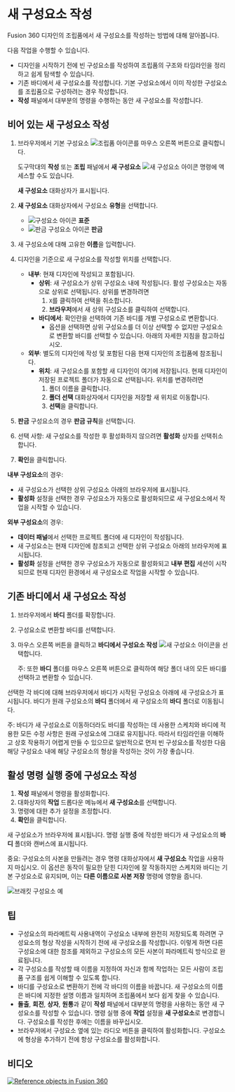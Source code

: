 새 구성요소 작성
=========

Fusion 360 디자인의 조립품에서 새 구성요소를 작성하는 방법에 대해 알아봅니다.

다음 작업을 수행할 수 있습니다.

*   디자인을 시작하기 전에 빈 구성요소를 작성하여 조립품의 구조와 타임라인을 정리하고 쉽게 탐색할 수 있습니다.
*   기존 바디에서 새 구성요소를 작성합니다. 기본 구성요소에서 이미 작성한 구성요소를 조립품으로 구성하려는 경우 작성합니다.
*   **작성** 패널에서 대부분의 명령을 수행하는 동안 새 구성요소를 작성합니다.

비어 있는 새 구성요소 작성
---------------

1.  브라우저에서 기본 구성요소 ![조립품 아이콘](https://help.autodesk.com/cloudhelp/KOR/Fusion-Assemble/images/icon/browser/assembly.png)를 마우스 오른쪽 버튼으로 클릭합니다.
    
    도구막대의 **작성** 또는 **조립** 패널에서 **새 구성요소** ![새 구성요소 아이콘](https://help.autodesk.com/cloudhelp/KOR/Fusion-Assemble/images/icon/common/new-component.png) 명령에 액세스할 수도 있습니다.
    
    **새 구성요소** 대화상자가 표시됩니다.
    
2.  **새 구성요소** 대화상자에서 구성요소 **유형**을 선택합니다.
    
    *   ![구성요소 아이콘](https://help.autodesk.com/cloudhelp/KOR/Fusion-Assemble/images/icon/browser/component.png) **표준**
    *   ![판금 구성요소 아이콘](https://help.autodesk.com/cloudhelp/KOR/Fusion-Assemble/images/icon/browser/component-sheet-metal.png) **판금**
3.  새 구성요소에 대해 고유한 **이름**을 입력합니다.
    
4.  디자인을 기준으로 새 구성요소를 작성할 위치를 선택합니다.
    
    *   **내부**: 현재 디자인에 작성되고 포함됩니다.
        *   **상위**: 새 구성요소가 상위 구성요소 내에 작성됩니다. 활성 구성요소는 자동으로 상위로 선택됩니다. 상위를 변경하려면
            1.  `X`를 클릭하여 선택을 취소합니다.
            2.  **브라우저**에서 새 상위 구성요소를 클릭하여 선택합니다.
        *   **바디에서**: 확인란을 선택하여 기존 바디를 개별 구성요소로 변환합니다.
            *   옵션을 선택하면 상위 구성요소를 더 이상 선택할 수 없지만 구성요소로 변환할 바디를 선택할 수 있습니다. 아래의 자세한 지침을 참고하십시오.
    *   **외부**: 별도의 디자인에 작성 및 포함된 다음 현재 디자인의 조립품에 참조됩니다.
        *   **위치**: 새 구성요소를 포함할 새 디자인이 여기에 저장됩니다. 현재 디자인이 저장된 프로젝트 폴더가 자동으로 선택됩니다. 위치를 변경하려면
            1.  폴더 이름을 클릭합니다.
            2.  **폴더 선택** 대화상자에서 디자인을 저장할 새 위치로 이동합니다.
            3.  **선택**을 클릭합니다.
5.  **판금** 구성요소의 경우 **판금 규칙**을 선택합니다.
    
6.  선택 사항: 새 구성요소를 작성한 후 활성화하지 않으려면 **활성화** 상자를 선택취소합니다.
    
7.  **확인**을 클릭합니다.
    

**내부 구성요소**의 경우:

*   새 구성요소가 선택한 상위 구성요소 아래의 브라우저에 표시됩니다.
*   **활성화** 설정을 선택한 경우 구성요소가 자동으로 활성화되므로 새 구성요소에서 작업을 시작할 수 있습니다.

**외부 구성요소**의 경우:

*   **데이터 패널**에서 선택한 프로젝트 폴더에 새 디자인이 작성됩니다.
*   새 구성요소는 현재 디자인에 참조되고 선택한 상위 구성요소 아래의 브라우저에 표시됩니다.
*   **활성화** 설정을 선택한 경우 구성요소가 자동으로 활성화되고 **내부 편집** 세션이 시작되므로 현재 디자인 환경에서 새 구성요소로 작업을 시작할 수 있습니다.

기존 바디에서 새 구성요소 작성
-----------------

1.  브라우저에서 **바디** 폴더를 확장합니다.
    
2.  구성요소로 변환할 바디를 선택합니다.
    
3.  마우스 오른쪽 버튼을 클릭하고 **바디에서 구성요소 작성** ![새 구성요소 아이콘](https://help.autodesk.com/cloudhelp/KOR/Fusion-Assemble/images/icon/common/new-component.png)을 선택합니다.
    
    주: 또한 **바디** 폴더를 마우스 오른쪽 버튼으로 클릭하여 해당 폴더 내의 모든 바디를 선택하고 변환할 수 있습니다.
    

선택한 각 바디에 대해 브라우저에서 바디가 시작된 구성요소 아래에 새 구성요소가 표시됩니다. 바디가 원래 구성요소의 **바디** 폴더에서 새 구성요소의 **바디** 폴더로 이동됩니다.

주: 바디가 새 구성요소로 이동하더라도 바디를 작성하는 데 사용한 스케치와 바디에 적용한 모든 수정 사항은 원래 구성요소에 그대로 유지됩니다. 따라서 타임라인을 이해하고 상호 작용하기 어렵게 만들 수 있으므로 일반적으로 먼저 빈 구성요소를 작성한 다음 해당 구성요소 내에 해당 구성요소의 형상을 작성하는 것이 가장 좋습니다.

활성 명령 실행 중에 구성요소 작성
-------------------

1.  **작성** 패널에서 명령을 활성화합니다.
2.  대화상자의 **작업** 드롭다운 메뉴에서 **새 구성요소**를 선택합니다.
3.  명령에 대한 추가 설정을 조정합니다.
4.  **확인**을 클릭합니다.

새 구성요소가 브라우저에 표시됩니다. 명령 실행 중에 작성한 바디가 새 구성요소의 **바디** 폴더와 캔버스에 표시됩니다.

중요: 구성요소의 사본을 만들려는 경우 명령 대화상자에서 **새 구성요소** 작업을 사용하지 마십시오. 이 옵션은 동작이 필요한 닫힌 디자인에 잘 작동하지만 스케치와 바디는 기본 구성요소로 유지되며, 이는 **다른 이름으로 사본 저장** 명령에 영향을 줍니다.

![브래킷 구성요소 예](https://help.autodesk.com/cloudhelp/KOR/Fusion-Assemble/images/example/bracket-components.png)

팁
-

*   구성요소의 파라메트릭 사용내역이 구성요소 내부에 완전히 저장되도록 하려면 구성요소의 형상 작성을 시작하기 전에 새 구성요소를 작성합니다. 이렇게 하면 다른 구성요소에 대한 참조를 제외하고 구성요소의 모든 사본이 파라메트릭 방식으로 완료됩니다.
*   각 구성요소를 작성할 때 이름을 지정하여 자신과 함께 작업하는 모든 사람이 조립품 구조를 쉽게 이해할 수 있도록 합니다.
*   바디를 구성요소로 변환하기 전에 각 바디의 이름을 바꿉니다. 새 구성요소의 이름은 바디에 지정한 설명 이름과 일치하며 조립품에서 보다 쉽게 찾을 수 있습니다.
*   **돌출**, **회전**, **상자**, **원통**과 같이 **작성** 패널에서 대부분의 명령을 사용하는 동안 새 구성요소를 작성할 수 있습니다. 명령 실행 중에 **작업** 설정을 **새 구성요소**로 변경합니다. 구성요소를 작성한 후에는 이름을 바꾸십시오.
*   브라우저에서 구성요소 옆에 있는 라디오 버튼을 클릭하여 활성화합니다. 구성요소에 형상을 추가하기 전에 항상 구성요소를 활성화합니다.

비디오
---

[![Reference objects in Fusion 360](https://embed-ssl.wistia.com/deliveries/87e110d42c1532f192203925c1136b44.jpg?image_play_button_size=2x&amp;image_crop_resized=960x540&amp;image_play_button=1&amp;image_play_button_color=000000e0)](https://help.autodesk.com/view/NINVFUS/KOR/?guid=GUID-5966BF6B-4135-49B3-B5BF-29A6577C9E72&amp;wvideo=ush5w9xh1f)
